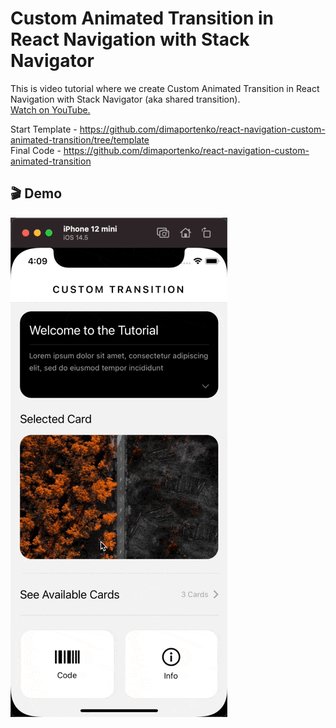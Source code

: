 

# Custom Animated Transition in React Navigation with Stack Navigator
This is video tutorial where we create Custom Animated Transition in React Navigation with Stack Navigator (aka shared transition).  
[Watch on YouTube.](https://youtu.be/NenHL6nBR_4)

Start Template - https://github.com/dimaportenko/react-navigation-custom-animated-transition/tree/template    
Final Code - https://github.com/dimaportenko/react-navigation-custom-animated-transition


## 🎬 Demo
![Demo](docs/demo.gif)

